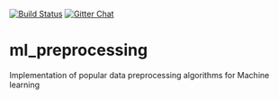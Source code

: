 [![Build Status](https://travis-ci.com/gyrdym/ml_algo.svg?branch=master)](https://travis-ci.com/gyrdym/ml_preprocessing)
[![Gitter Chat](https://badges.gitter.im/gyrdym/gyrdym.svg)](https://gitter.im/gyrdym/)

# ml_preprocessing
Implementation of popular data preprocessing algorithms for Machine learning
